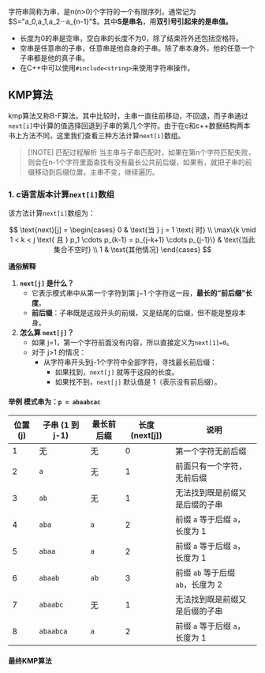 字符串简称为串，是n(n>0)个字符的一个有限序列，通常记为$S="a_0,a_1,a_2···a_{n-1}"$。其中**S是串名**，用**双引号引起来的是串值。**

- 长度为0的串是空串，空白串的长度不为0，除了结束符外还包括空格符。
- 空串是任意串的子串，任意串是他自身的子串。除了串本身外，他的任意一个子串都是他的真子串。
- 在C++中可以使用`#include<string>`来使用字符串操作。

## KMP算法

kmp算法又称B-F算法。其中比较时，主串一直往前移动，不回退，而子串通过`next[i]`中计算的值选择回退到子串的第几个字符。由于在c和c++数据结构两本书上方法不同，这里我们查看三种方法计算`next[i]`数组。

> [!NOTE] 匹配过程解析
> 当主串与子串匹配时，如果在第n个字符匹配失败，则会在n-1个字符里面查找有没有最长公共前后缀，如果有，就把子串的前缀移动到后缀位置，主串不变，继续遍历。

### 1. c语言版本计算`next[i]`数组

该方法计算`next[i]`数组为：

$$
 \text{next}[j] = \begin{cases} 0 & \text{当 } j = 1 \text{ 时} \\ \max\{k \mid 1 < k < j \text{ 且 } p_1 \cdots p_{k-1} = p_{j-k+1} \cdots p_{j-1}\} & \text{当此集合不空时} \\ 1 & \text{其他情况} \end{cases} 
$$

 **通俗解释**

1. **`next[j]` 是什么？**
    - 它表示模式串中从第一个字符到第 j−1 个字符这一段，**最长的“前后缀”长度**。
    - **前后缀**：子串既是这段开头的前缀，又是结尾的后缀，但不能是整段本身。
2. **怎么算 `next[j]`？**
    - 如果 j=1，第一个字符前面没有内容，所以直接定义为`next[1]=0`。
    - 对于 j>1 的情况：
        - 从字符串开头到j-1个字符中全部字符，寻找最长前后缀：
            - 如果找到，`next[j]` 就等于这段的长度。
            - 如果找不到，`next[j]` 默认值是 1（表示没有前后缀）。

#### 举例 模式串为：`p = abaabcac`

| **位置 (j)** | **子串 (1 到 j-1)** | **最长前后缀** | **长度 (next[j])** | **说明**                  |
| ---------- | ---------------- | --------- | ---------------- | ----------------------- |
| 1          | 无                | 无         | 0                | 第一个字符无前后缀               |
| 2          | `a`              | 无         | 1                | 前面只有一个字符，无前后缀           |
| 3          | `ab`             | 无         | 1                | 无法找到既是前缀又是后缀的子串         |
| 4          | `aba`            | `a`       | 2                | 前缀 `a` 等于后缀 `a`，长度为 1   |
| 5          | `abaa`           | `a`       | 2                | 前缀 `a` 等于后缀 `a`，长度为 1   |
| 6          | `abaab`          | `ab`      | 3                | 前缀 `ab` 等于后缀 `ab`，长度为 2 |
| 7          | `abaabc`         | 无         | 1                | 无法找到既是前缀又是后缀的子串         |
| 8          | `abaabca`        | `a`       | 2                | 前缀 `a` 等于后缀 `a`，长度为 1   |

#### 最终KMP算法
